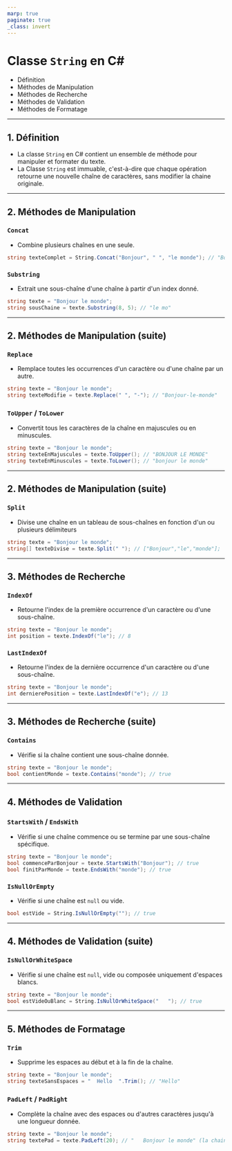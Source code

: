 ```yaml
---
marp: true
paginate: true
_class: invert
---
```


# Classe `String` en C#
- Définition
- Méthodes de Manipulation
- Méthodes de Recherche
- Méthodes de Validation
- Méthodes de Formatage

---


## 1. Définition
- La classe `String` en C# contient un ensemble de méthode pour manipuler et formater du texte.
- La Classe `String` est immuable, c'est-à-dire que chaque opération retourne une nouvelle chaîne de caractères, sans modifier la chaine originale.

---

## 2. Méthodes de Manipulation

### `Concat`
- Combine plusieurs chaînes en une seule.
```c#
string texteComplet = String.Concat("Bonjour", " ", "le monde"); // "Bonjour le monde"
```
### `Substring`
- Extrait une sous-chaîne d'une chaîne à partir d'un index donné.
```c#
string texte = "Bonjour le monde";
string sousChaine = texte.Substring(8, 5); // "le mo"
```

---

## 2. Méthodes de Manipulation (suite)

### `Replace`
- Remplace toutes les occurrences d'un caractère ou d'une chaîne par un autre.
```c#
string texte = "Bonjour le monde";
string texteModifie = texte.Replace(" ", "-"); // "Bonjour-le-monde"

```
### `ToUpper` / `ToLower`
- Convertit tous les caractères de la chaîne en majuscules ou en minuscules.
```c#
string texte = "Bonjour le monde";
string texteEnMajuscules = texte.ToUpper(); // "BONJOUR LE MONDE"
string texteEnMinuscules = texte.ToLower(); // "bonjour le monde"
```

---

## 2. Méthodes de Manipulation (suite)

### `Split`
- Divise une chaîne en un tableau de sous-chaînes en fonction d'un ou plusieurs délimiteurs
```c#
string texte = "Bonjour le monde";
string[] texteDivise = texte.Split(" "); // ["Bonjour","le","monde"];
```

---

## 3. Méthodes de Recherche

### `IndexOf`
- Retourne l'index de la première occurrence d'un caractère ou d'une sous-chaîne.
```c#
string texte = "Bonjour le monde";
int position = texte.IndexOf("le"); // 8
```
### `LastIndexOf`
- Retourne l'index de la dernière occurrence d'un caractère ou d'une sous-chaîne.
```c#
string texte = "Bonjour le monde";
int dernierePosition = texte.LastIndexOf("e"); // 13
```

---

## 3. Méthodes de Recherche (suite)

### `Contains`
- Vérifie si la chaîne contient une sous-chaîne donnée.
```c#
string texte = "Bonjour le monde";
bool contientMonde = texte.Contains("monde"); // true
```

---

## 4. Méthodes de Validation

### `StartsWith` / `EndsWith`
- Vérifie si une chaîne commence ou se termine par une sous-chaîne spécifique.
```c#
string texte = "Bonjour le monde";
bool commenceParBonjour = texte.StartsWith("Bonjour"); // true
bool finitParMonde = texte.EndsWith("monde"); // true
```
### `IsNullOrEmpty`
- Vérifie si une chaîne est `null` ou vide.
```c#
bool estVide = String.IsNullOrEmpty(""); // true
```

---

## 4. Méthodes de Validation (suite)

### `IsNullOrWhiteSpace`
- Vérifie si une chaîne est `null`, vide ou composée uniquement d'espaces blancs.
```c#
string texte = "Bonjour le monde";
bool estVideOuBlanc = String.IsNullOrWhiteSpace("   "); // true
```

---

## 5. Méthodes de Formatage

### `Trim`
- Supprime les espaces au début et à la fin de la chaîne.
```c#
string texte = "Bonjour le monde";
string texteSansEspaces = "  Hello  ".Trim(); // "Hello"
```
### `PadLeft` / `PadRight`
- Complète la chaîne avec des espaces ou d'autres caractères jusqu'à une longueur donnée.
```c#
string texte = "Bonjour le monde";
string textePad = texte.PadLeft(20); // "   Bonjour le monde" (la chaine fait maintenant 20 caractères de long)
```